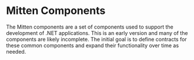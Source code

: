 # Mitten Components
The Mitten components are a set of components used to support the development of .NET applications. This is an early version and many of the components are likely incomplete. The initial goal is to define contracts for these common components and expand their functionality over time as needed.
